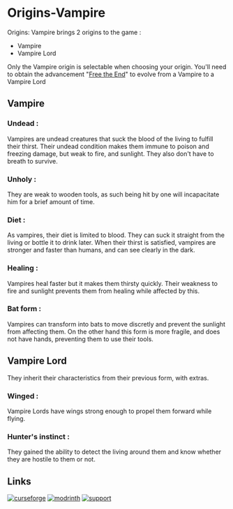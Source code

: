 # Origins-Vampire
Origins: Vampire brings 2 origins to the game :
- Vampire
- Vampire Lord

Only the Vampire origin is selectable when choosing your origin. You'll need to obtain the advancement "[Free the End](https://minecraft.fandom.com/wiki/The_End#Achievements)" to evolve from a Vampire to a Vampire Lord

## Vampire

### Undead : 
Vampires are undead creatures that suck the blood of the living to fulfill their thirst.
Their undead condition makes them immune to poison and freezing damage, but weak to fire, and sunlight. They also don't have to breath to survive.

### Unholy :
They are weak to wooden tools, as such being hit by one will incapacitate him for a brief amount of time.

### Diet :
As vampires, their diet is limited to blood. They can suck it straight from the living or bottle it to drink later.
When their thirst is satisfied, vampires are stronger and faster than humans, and can see clearly in the dark.

### Healing :
Vampires heal faster but it makes them thirsty quickly.
Their weakness to fire and sunlight prevents them from healing while affected by this.

### Bat form :
Vampires can transform into bats to move discretly and prevent the sunlight from affecting them.
On the other hand this form is more fragile, and does not have hands, preventing them to use their tools.

## Vampire Lord
They inherit their characteristics from their previous form, with extras.

### Winged :
Vampire Lords have wings strong enough to propel them forward while flying.

### Hunter's instinct :
They gained the ability to detect the living around them and know whether they are hostile to them or not.

## Links
[![curseforge](https://img.shields.io/badge/curseforge-143?style=for-the-badge&logo=curseforge&logoColor=black&color=black&labelColor=orange&link=https://www.curseforge.com/minecraft/mc-mods/origins-vampire)](https://www.curseforge.com/minecraft/mc-mods/origins-vampire)
[![modrinth](https://img.shields.io/badge/modrinth-143?style=for-the-badge&logo=modrinth&logoColor=lime&color=black&labelColor=black&link=https://modrinth.com/datapack/origins-vampire)](https://modrinth.com/datapack/origins-vampire)
[![support](https://img.shields.io/badge/donate-143?style=for-the-badge&logo=kofi&logoColor=white&color=black&labelColor=salmon&link=https://ko-fi.com/venekiel)](https://img.shields.io/badge/Support-143?style=for-the-badge&logo=kofi&logoColor=white&color=black&labelColor=salmon&link=https://ko-fi.com/venekiel)
